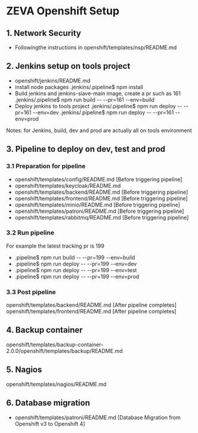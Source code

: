 # ZEVA Openshift Setup

## 1. Network Security

*  Followingthe instructions in openshift/templates/nsp/README.md

## 2. Jenkins setup on tools project

* openshift/jenkins/README.md
* install node packages
.jenkins/.pipeline$ npm install
* Build jenkins and jenkins-slave-main image, create a pr such as 161
.jenkins/.pipeline$ npm run build -- --pr=161 --env=build
* Deploy jenkins to tools project
.jenkins/.pipeline$ npm run deploy -- --pr=161 --env=dev
.jenkins/.pipeline$ npm run deploy -- --pr=161 --env=prod

Notes: for Jenkins, build, dev and prod are actually all on tools environment

## 3. Pipeline to deploy on dev, test and prod

### 3.1 Preparation for pipeline

* openshift/templates/config/README.md [Before triggering pipeline]
* openshift/templates/keycloak/README.md
* openshift/templates/backend/README.md [Before triggering pipeline]
* openshift/templates/frontend/README.md [Before triggering pipeline]
* openshift/templates/minio/README.md [Before triggering pipeline]
* openshift/templates/patroni/README.md [Before triggering pipeline]
* openshift/templates/rabbitmq/README.md [Before triggering pipeline]

### 3.2 Run pipeline

For example the latest tracking pr is 199

* .pipeline$ npm run build -- --pr=199 --env=build
* .pipeline$ npm run deploy -- --pr=199 --env=dev
* .pipeline$ npm run deploy -- --pr=199 --env=test
* .pipeline$ npm run deploy -- --pr=199 --env=prod

### 3.3 Post pipeline

openshift/templates/backend/README.md [After pipeline completes]
openshift/templates/frontend/README.md [After pipeline completes]

## 4. Backup container

openshift/templates/backup-container-2.0.0/openshift/templates/backup/README.md

## 5. Nagios

openshift/templates/nagios/README.md

## 6. Database migration

* openshift/templates/patroni/README.md [Database Migration from Openshift v3 to Openshift 4]

